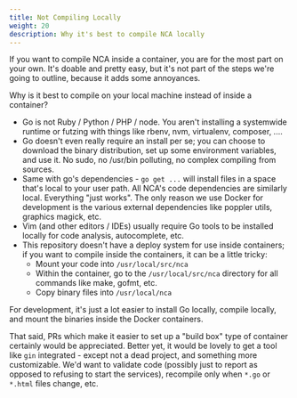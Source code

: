 ```yaml
---
title: Not Compiling Locally
weight: 20
description: Why it's best to compile NCA locally
---
```


If you want to compile NCA inside a container, you are for the most part on
your own.  It's doable and pretty easy, but it's not part of the steps we're
going to outline, because it adds some annoyances.

Why is it best to compile on your local machine instead of inside a container?

- Go is not Ruby / Python / PHP / node.  You aren't installing a systemwide
  runtime or futzing with things like rbenv, nvm, virtualenv, composer, ....
- Go doesn't even really require an install per se; you can choose to download
  the binary distribution, set up some environment variables, and use it.  No
  sudo, no /usr/bin polluting, no complex compiling from sources.
- Same with go's dependencies - `go get ...` will install files in a space
  that's local to your user path.  All NCA's code dependencies are similarly
  local.  Everything "just works".  The only reason we use Docker for
  development is the various external dependencies like poppler utils, graphics
  magick, etc.
- Vim (and other editors / IDEs) usually require Go tools to be installed
  locally for code analysis, autocomplete, etc.
- This repository doesn't have a deploy system for use inside containers; if
  you want to compile inside the containers, it can be a little tricky:
  - Mount your code into `/usr/local/src/nca`
  - Within the container, go to the `/usr/local/src/nca` directory for all commands like make, gofmt, etc.
  - Copy binary files into `/usr/local/nca`

For development, it's just a lot easier to install Go locally, compile locally,
and mount the binaries inside the Docker containers.

That said, PRs which make it easier to set up a "build box" type of container
certainly would be appreciated.  Better yet, it would be lovely to get a tool
like `gin` integrated - except not a dead project, and something more
customizable.  We'd want to validate code (possibly just to report as opposed
to refusing to start the services), recompile only when `*.go` or `*.html`
files change, etc.
